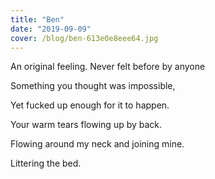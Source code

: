 ```yaml
---
title: "Ben"
date: "2019-09-09"
cover: /blog/ben-613e0e8eee64.jpg
---
```


An original feeling. Never felt before by anyone

Something you thought was impossible,

Yet fucked up enough for it to happen.

Your warm tears flowing up by back.

Flowing around my neck and joining mine.

Littering the bed.
